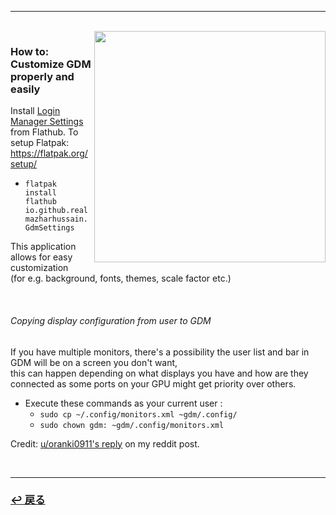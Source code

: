 <hr>
<br>
<a href="https://github.com/realmazharhussain/gdm-settings"><img src="https://raw.githubusercontent.com/wiki/realmazharhussain/gdm-settings/screenshots/screenshot-1.png" align="right" width="370"></a>

### How to: Customize GDM properly and easily

Install [Login Manager Settings](https://flathub.org/apps/details/io.github.realmazharhussain.GdmSettings) from Flathub. 
To setup Flatpak: https://flatpak.org/setup/

* `flatpak install flathub io.github.realmazharhussain.GdmSettings`

This application allows for easy customization  
(for e.g. background, fonts, themes, scale factor etc.)  

<br/>

###### Copying display configuration from user to GDM

If you have multiple monitors, there's a possibility the user list and bar in GDM will be on a screen you don't want,  
this can happen depending on what displays you have and how are they connected as some ports on your GPU might get priority over others.

* Execute these commands as your current user :
  - `sudo cp ~/.config/monitors.xml ~gdm/.config/`
  - `sudo chown gdm: ~gdm/.config/monitors.xml`

Credit: [u/oranki0911's reply](https://www.reddit.com/r/linuxquestions/comments/v34j6q/gdm_user_list_on_second_screen_can_i_change_that/iaxdnwo/?context=3) on my reddit post.

<br>
<hr>
<a href="https://github.com/czarhex/dotfiles#readme"><h3><b>↩ 戻る</b></h3></a>